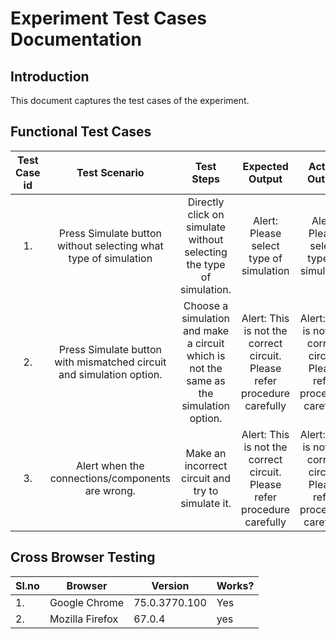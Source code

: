 # Experiment Test Cases Documentation

## Introduction

This document captures the test cases of the experiment.

## Functional Test Cases

| Test Case id |                             Test Scenario                            |                                       Test Steps                                       |                              Expected Output                             |                               Actual Output                              | Result |
|:------------:|:--------------------------------------------------------------------:|:--------------------------------------------------------------------------------------:|:------------------------------------------------------------------------:|:------------------------------------------------------------------------:|:------:|
| 1.           | Press Simulate button without selecting what type of simulation      | Directly click on simulate without selecting the type of simulation.                   | Alert: Please select type of simulation                                  | Alert: Please select type of simulation                                  | pass   |
| 2.           | Press Simulate button with mismatched circuit and simulation option. | Choose a simulation and make a circuit which is not the same as the simulation option. | Alert: This is not the correct circuit. Please refer procedure carefully | Alert: This is not the correct circuit. Please refer procedure carefully | pass   |
| 3.           | Alert when the connections/components are wrong.                     | Make an incorrect circuit and try to simulate it.                                      | Alert: This is not the correct circuit. Please refer procedure carefully | Alert: This is not the correct circuit. Please refer procedure carefully | pass   |    

## Cross Browser Testing

| Sl.no | Browser         | Version       | Works? |
|-------|-----------------|---------------|--------|
| 1.    | Google Chrome   | 75.0.3770.100 | Yes    |
| 2.    | Mozilla Firefox | 67.0.4        | yes    |

